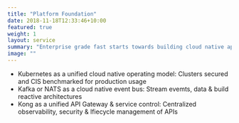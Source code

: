 ```yaml
---
title: "Platform Foundation"
date: 2018-11-18T12:33:46+10:00
featured: true
weight: 1
layout: service
summary: "Enterprise grade fast starts towards building cloud native applications with security & best practices baked in." 
image: ""
---
```


- Kubernetes as a unified cloud native operating model: Clusters secured and CIS benchmarked for production usage
- Kafka or NATS as a cloud native event bus: Stream evemts, data & build reactive architectures
- Kong as a unified API Gateway & service control: Centralized observability, security & lfiecycle management of APIs

